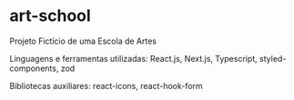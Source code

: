 # art-school
Projeto Fictício de uma Escola de Artes

Linguagens e ferramentas utilizadas: React.js, Next.js, Typescript, styled-components, zod

Bibliotecas auxiliares: react-icons, react-hook-form

